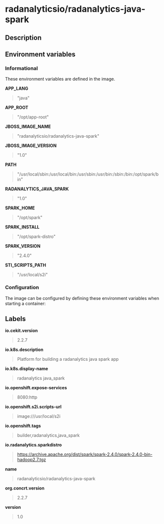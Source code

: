 # radanalyticsio/radanalytics-java-spark

## Description




## Environment variables

### Informational

These environment variables are defined in the image.

__APP_LANG__
>"java"

__APP_ROOT__
>"/opt/app-root"

__JBOSS_IMAGE_NAME__
>"radanalyticsio/radanalytics-java-spark"

__JBOSS_IMAGE_VERSION__
>"1.0"

__PATH__
>"/usr/local/sbin:/usr/local/bin:/usr/sbin:/usr/bin:/sbin:/bin:/opt/spark/bin"

__RADANALYTICS_JAVA_SPARK__
>"1.0"

__SPARK_HOME__
>"/opt/spark"

__SPARK_INSTALL__
>"/opt/spark-distro"

__SPARK_VERSION__
>"2.4.0"

__STI_SCRIPTS_PATH__
>"/usr/local/s2i"


### Configuration

The image can be configured by defining these environment variables
when starting a container:



## Labels

__io.cekit.version__
> 2.2.7

__io.k8s.description__
> Platform for building a radanalytics java spark app

__io.k8s.display-name__
> radanalytics java_spark

__io.openshift.expose-services__
> 8080:http

__io.openshift.s2i.scripts-url__
> image:///usr/local/s2i

__io.openshift.tags__
> builder,radanalytics,java_spark

__io.radanalytics.sparkdistro__
> https://archive.apache.org/dist/spark/spark-2.4.0/spark-2.4.0-bin-hadoop2.7.tgz

__name__
> radanalyticsio/radanalytics-java-spark

__org.concrt.version__
> 2.2.7

__version__
> 1.0



